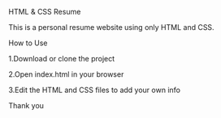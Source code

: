 HTML & CSS Resume

This is a personal resume website using only HTML and CSS.

How to Use

1.Download or clone the project

2.Open index.html in your browser

3.Edit the HTML and CSS files to add your own info

Thank you
